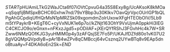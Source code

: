 $START$pHUAmiLTkG2WaJCta6f07iOVtCpvuG4a35S8Exy8g/UcAKsoK8kMOa+qSqqfijBMSpxBCHC6Gxhw7nd/79xYBbp3u30Klkv7OavQjrVpcOUrIGP1bQLPgAhGCpdiqUfHQrMsN1pMRZSk09xgomdmZolrUxowXFgHTEObOIV/5Lb9m5tYPaykrB+KEgT6C+cyVxNUK1e6p7o//kZNjt163OhY9VxUjmA0ppkHi3IEGC4CKCJO9o/eGnxn+nFKxzJgd5+pODilAF+jXErQYfRShJ3FGvhHc4k7W+SRZww6NMzQOfKJG3yuHMIM0p4y3zAFQsjSE7Fo5P/UKAJfDZfd80o1vK07U28gVQQMpQVpdIyB+pAr1B4wZPv8qCMBccj64vCsznq2UYwBTq8v9EAp5dnoBtuaAy+F4DKA6oEn2Sk=$END$